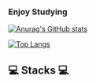 ### Enjoy Studying

[![Anurag's GitHub stats](https://github-readme-stats.vercel.app/api?username=kmuhan&theme=graywhite&show_icons=true)](https://github.com/kmuhan)

[![Top Langs](https://github-readme-stats.vercel.app/api/top-langs/?username=kmuhan&layout=compact)](https://github.com/kmuhan)

## 💻 Stacks 💻
